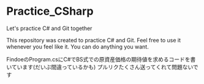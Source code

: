 # Practice_CSharp
Let's practice C# and Git together

This repository was created to practice C# and Git.
Feel free to use it whenever you feel like it. You can do anything you want.

FindoeのProgram.csにC#でBS式での原資産価格の期待値を求めるコードを書いています(だいぶ間違っているかも)
プルリクたくさん送ってくれて問題ないです
